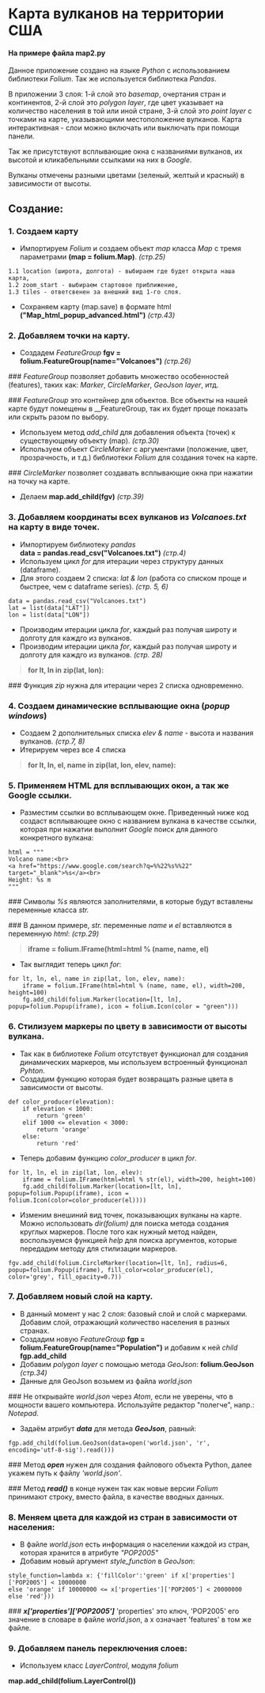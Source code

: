 # Карта вулканов на территории США
#### На примере файла map2.py

Данное приложение создано на языке _Python_ с использованием библиотеки _Folium_.
Так же используется библиотека _Pandas_.

В приложении 3 слоя: 1-й слой это _basemap_, очертания стран и континентов, 2-й слой это _polygon layer_, 
где цвет указывает на количество населения в той или иной стране, 3-й слой это _point layer_ с точками на карте, указывающими местоположение вулканов. Карта интерактивная - слои можно включать или выключать при помощи панели.

Так же присутствуют всплывающие окна с названиями вулканов, их высотой и кликабельными 
ссылками на них в _Google_.

Вулканы отмечены разными цветами (зеленый, желтый и красный) в зависимости от высоты.

## Создание:

### 1. Создаем карту
* Импортируем _Folium_ и создаем объект _map_ класса _Map_ с тремя параметрами __(map = folium.Map)__. _(стр.25)_
```
1.1 location (широта, долгота) - выбираем где будет открыта наша карта, 
1.2 zoom_start - выбираем стартовое приближение,
1.3 tiles - ответсвенен за внешний вид 1-го слоя.
```
* Сохраняем карту (map.save) в формате html
__("Map_html_popup_advanced.html")__   _(стр.43)_

### 2. Добавляем точки на карту.
* Создадем _FeatureGroup_ 
__fgv = folium.FeatureGroup(name="Volcanoes")__  _(стр.26)_

\### _FeatureGroup_ позволяет добавить множество особенностей (features), таких как: _Marker_, _CircleMarker_, _GeoJson layer_, итд.

\### _FeatureGroup_ это контейнер для объектов. Все объекты на нашей карте будут помещены в __FeatureGroup, так их будет проще показать или скрыть разом по выбору.

* Используем метод _add_child_ для добавления объекта (точек) к существующему объекту (map). _(стр.30)_
* Используем объект _CircleMarker_ с аргументами (положение, цвет, прозрачность, и т.д.) библиотеки _Folium_ для создания точек на карте.

\### _CircleMarker_ позволяет создавать всплывающие окна при нажатии на точку на карте.
* Делаем    __map.add_child(fgv)__   _(стр.39)_


### 3. Добавляем координаты всех вулканов из _Volcanoes.txt_ на карту в виде точек.
* Импортируем библиотеку _pandas_    
__data = pandas.read_csv("Volcanoes.txt")__ _(стр.4)_
* Используем цикл _for_ для итерации через структуру данных (dataframe). 
* Для этого создаем 2 списка: _lat & lon_ (работа со списком проще и быстрее, чем с dataframe series). _(стр. 5, 6)_
```
data = pandas.read_csv("Volcanoes.txt")
lat = list(data["LAT"])
lon = list(data["LON"])
```
* Производим итерации цикла _for_, каждый раз получая широту и долготу для каждго из вулканов. 
* Производим итерации цикла _for_, каждый раз получая широту и долготу для каждго из вулканов. _(стр. 28)_ 
> __for lt, ln in zip(lat, lon):__

\### Функция _zip_ нужна для итерации через 2 списка одновременно.


### 4. Создаем динамические всплывающие окна (_popup windows_)
* Создаем 2 дополнительных списка _elev & name_ - высота и названия вулканов.  _(стр.7, 8)_
* Итерируем через все 4 списка 
> __for lt, ln, el, name in zip(lat, lon, elev, name):__


### 5. Применяем HTML для всплывающих окон, а так же Google ссылки.
* Разместим ссылки во всплывающем окне. Приведенный ниже код создаст всплывающее окно с названием вулкана в качестве ссылки, которая при нажатии выполнит _Google_ поиск для данного конкретного вулкана:
```
html = """
Volcano name:<br>
<a href="https://www.google.com/search?q=%%22%s%%22" target="_blank">%s</a><br>
Height: %s m
"""
```
\### Символы _%s_ являются заполнителями, в которые будут вставлены переменные класса _str._

\### В данном примере, _str._ переменные _name_ и _el_ вставляются в переменную _html_:   _(стр.29)_
> __iframe = folium.IFrame(html=html % (name, name, el)__

* Так выглядит теперь цикл _for_:
```
for lt, ln, el, name in zip(lat, lon, elev, name):
    iframe = folium.IFrame(html=html % (name, name, el), width=200, height=100)
    fg.add_child(folium.Marker(location=[lt, ln], popup=folium.Popup(iframe), icon = folium.Icon(color = "green")))
```

### 6. Стилизуем маркеры по цвету в зависимости от высоты вулкана.
* Так как в библиотеке _Folium_ отсутствует функционал для создания динамических маркеров, мы используем встроенный функционал _Pyhton_.
* Создадим функцию которая будет возвращать разные цвета в зависимости от высоты.
```
def color_producer(elevation):
    if elevation < 1000:
        return 'green'
    elif 1000 <= elevation < 3000:
        return 'orange'
    else:
        return 'red'
```

* Теперь добавим функцию _color_producer_ в цикл _for_. 
```
for lt, ln, el in zip(lat, lon, elev):
    iframe = folium.IFrame(html=html % str(el), width=200, height=100)
    fg.add_child(folium.Marker(location=[lt, ln], popup=folium.Popup(iframe), icon = folium.Icon(color=color_producer(el))))
```

* Изменим внешиний вид точек, показывающих вулканы на карте.
Можно использовать _dir(folium)_ для поиска метода создания круглых маркеров.
После того как нужный метод найден, воспользуемся функцией _help_ для поиска аргументов, 
которые передадим методу для стилизации маркеров.
```
fgv.add_child(folium.CircleMarker(location=[lt, ln], radius=6, popup=folium.Popup(iframe), fill_color=color_producer(el), color='grey', fill_opacity=0.7))
```


### 7. Добавляем новый слой на карту.
* В данный момент у нас 2 слоя: базовый слой и слой с маркерами. Добавим слой, отражающий количество населения в разных странах.
* Создадим новую _FeatureGroup_
__fgp = folium.FeatureGroup(name="Population")__  и добавим к ней _child_  __fgp.add_child__
* Добавим _polygon layer_ с помощью метода _GeoJson_: __folium.GeoJson__    _(стр.34)_
* Данные для GeoJson возьмем из файла _world.json_

\### Не открывайте _world.json_ через _Atom_, если не уверены, что в мощности вашего компьютера. Используйте редактор "полегче", напр.: _Notepad_.
* Задаём атрибут ___data___ для метода ___GeoJson___, равный:
```
fgp.add_child(folium.GeoJson(data=open('world.json', 'r', encoding='utf-8-sig').read()))
```
\### Метод ___open___ нужен для создания файлового объекта Python, далее укажем путь к файлу _'world.json'_.

\### Метод ___read()___ в конце нужен так как новые версии _Folium_ принимают строку, вместо файла, в качестве вводных данных.


### 8. Меняем цвета для каждой из стран в зависимости от населения:
* В файле _world.json_ есть информация о населении каждой из стран, которая хранится в атрибуте _"POP2005"_
* Добавим новый аргумент _style_function_ в _GeoJson_:
```
style_function=lambda x: {'fillColor':'green' if x['properties']['POP2005'] < 10000000
else 'orange' if 10000000 <= x['properties']['POP2005'] < 20000000 else 'red'}))
```
\### ___x['properties']['POP2005']___  'properties' это ключ, 'POP2005' его значение в словаре в файле _world.json_, 
а x означает 'features' в том же файле.


### 9. Добавляем панель переключения слоев:
* Используем класс _LayerControl_, модуля _folium_

__map.add_child(folium.LayerControl())__
